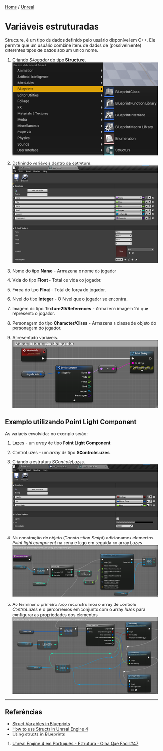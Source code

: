 [Home](https://myerco.github.io/unreal-engine) / [Unreal](https://myerco.github.io/unreal-engine/unreal.html)

# Variáveis estruturadas
Structure, é um tipo de dados definido pelo usuário disponível em C++. Ele permite que um usuário combine itens de dados de (possivelmente) diferentes tipos de dados sob um único nome.

1. Criando *SJogador* do tipo **Structure**. 
![](../imagens/estruturas/estruturas1.png)

1. Definindo variáveis dentro da estrutura.
  ![](../imagens/estruturas/estruturas2.png)
  1. Nome do tipo **Name** - Armazena o nome do jogador
  1. Vida do tipo **Float** - Total de vida do jogador.
  1. Forca do tipo **Float** - Total de força do jogador.
  1. Nivel do tipo **Integer** - O Nível que o jogador se encontra.
  1. Imagem do tipo **Texture2D/References** - Armazena imagem 2d que representa o jogador.
  1. Personagem do tipo **Character/Class** - Armazena a classe de objeto do personagem do jogador.

1. Apresentado variáveis.  
  ![](../imagens/estruturas/estruturas3.png)

## Exemplo utilizando **Point Light Component**
As variáeis envolvidas no exemplo serão:
1. Luzes - um *array* de tipo **Point Light Component**
1. ControLuzes - um *array* de tipo **SControleLuzes**

1. Criando a estrutura *SControleLuzes*.
  ![](../imagens/estruturas/estruturas4.png)

1. Na construção do objeto (*Construction Script*) adicionamos elementos *Point light component* na cena e logo em seguida no array *Luzes*
  ![](../imagens/estruturas/estruturas5.png)  

1. Ao terminar o primeiro *loop* reconstruímos o array de controle *ControLuzes* e o percorremos em conjunto com o array *luzes* para configurar as propriedades dos elementos.
  ![](../imagens/estruturas/estruturas6.png)  


***

## Referências
- [Struct Variables in Blueprints](https://docs.unrealengine.com/en-US/ProgrammingAndScripting/Blueprints/UserGuide/Variables/Structs/index.html)
- [How to use Structs in Unreal Engine 4](https://couchlearn.com/how-to-use-structs-in-unreal-engine-4/)
- [Using structs in Blueprints ](https://romeroblueprints.blogspot.com/2015/08/using-structs-in-blueprints.html)
1. [Unreal Engine 4 em Português - Estrutura - Olha Que Fácil #47](https://www.youtube.com/watch?v=IWAhdY6Vlzo)
